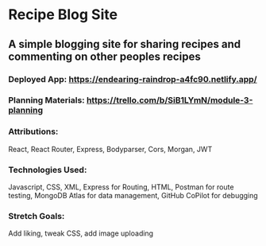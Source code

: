 # Recipe Blog Site
## A simple blogging site for sharing recipes and commenting on other peoples recipes 

### Deployed App: https://endearing-raindrop-a4fc90.netlify.app/

### Planning Materials: https://trello.com/b/SiB1LYmN/module-3-planning

### Attributions: 
React, React Router, Express, Bodyparser, Cors, Morgan, JWT

### Technologies Used:
Javascript, CSS, XML, Express for Routing, HTML, Postman for route testing, MongoDB Atlas for data management, GitHub CoPilot for debugging

### Stretch Goals:
Add liking, tweak CSS, add image uploading
